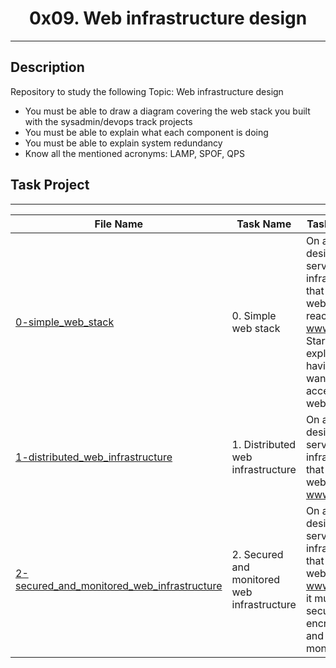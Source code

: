 
<h1 align="center">0x09. Web infrastructure design</h1>

---

## Description
Repository to study the following Topic: Web infrastructure design

- You must be able to draw a diagram covering the web stack you built with the sysadmin/devops track projects
- You must be able to explain what each component is doing
- You must be able to explain system redundancy
- Know all the mentioned acronyms: LAMP, SPOF, QPS

## Task Project
---
File Name|Task Name|Task Description
---|---|---
[0-simple_web_stack](https://drive.google.com/file/d/1ORj5BxVcoYTGbaRsk6chh5YDrtG7z3RD/view?usp=sharing)|0. Simple web stack|On a whiteboard, design a one server web infrastructure that hosts the website that is reachable via www.foobar.com. Start your explanation by having a user wanting to access your website.
[1-distributed_web_infrastructure](https://drive.google.com/file/d/1ORj5BxVcoYTGbaRsk6chh5YDrtG7z3RD/view?usp=sharing)|1. Distributed web infrastructure|On a whiteboard, design a three server web infrastructure that hosts the website www.foobar.com.|
[2-secured_and_monitored_web_infrastructure](https://drive.google.com/file/d/1ORj5BxVcoYTGbaRsk6chh5YDrtG7z3RD/view?usp=sharing)|2. Secured and monitored web infrastructure|On a whiteboard, design a three server web infrastructure that hosts the website www.foobar.com, it must be secured, serve encrypted traffic, and be monitored.
